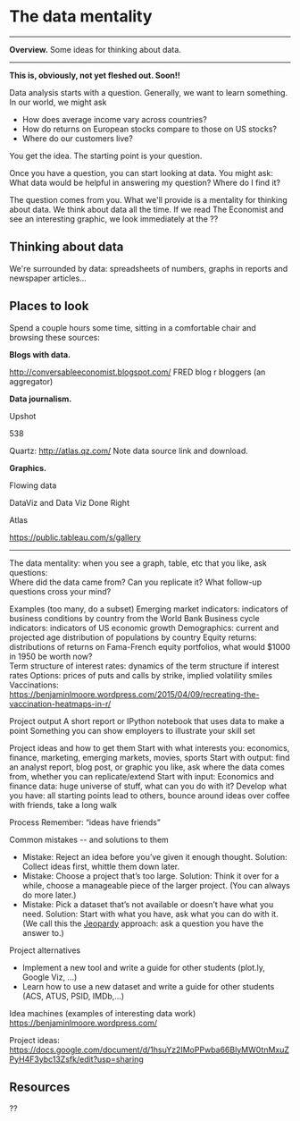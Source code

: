 # The data mentality


---
**Overview.** Some ideas for thinking about data. 

---

**This is, obviously, not yet fleshed out.  Soon!!**


Data analysis starts with a question.  Generally, we want to learn something.  In our world, we might ask

* How does average income vary across countries?
* How do returns on European stocks compare to those on US stocks?  
* Where do our customers live?

You get the idea.  The starting point is your question.  

Once you have a question, you can start looking at data.  You might ask:  What data would be helpful in answering my question?  Where do I find it?  

The question comes from you.  What we'll provide is a mentality for thinking about data.  We think about data all the time.  If we read The Economist and see an interesting graphic, we look immediately at the ??


## Thinking about data 

We're surrounded by data:  spreadsheets of numbers, graphs in reports and newspaper articles...  




## Places to look

Spend a couple hours some time, sitting in a comfortable chair and browsing these sources:  

**Blogs with data.** 

http://conversableeconomist.blogspot.com/
FRED blog 
r bloggers (an aggregator) 






**Data journalism.** 

Upshot

538 

Quartz:  http://atlas.qz.com/  Note data source link and download.


**Graphics.** 

Flowing data 

DataViz and Data Viz Done Right 

Atlas

https://public.tableau.com/s/gallery

***************************


The data mentality:  when you see a graph, table, etc that you like, ask questions:  
Where did the data came from?
Can you replicate it?
What follow-up questions cross your mind?   

Examples (too many, do a subset) 
Emerging market indicators:  indicators of business conditions by country from the World Bank 
Business cycle indicators:  indicators of US economic growth 
Demographics:   current and projected age distribution of populations by country 
Equity returns:  distributions of returns on Fama-French equity portfolios, what would $1000 in 1950 be worth now?  
Term structure of interest rates:  dynamics of the term structure if interest rates 
Options:  prices of puts and calls by strike, implied volatility smiles 
Vaccinations:  https://benjaminlmoore.wordpress.com/2015/04/09/recreating-the-vaccination-heatmaps-in-r/ 

Project output
A short report or IPython notebook that uses data to make a point 
Something you can show employers to illustrate your skill set 

Project ideas and how to get them 
Start with what interests you:  economics, finance, marketing, emerging markets, movies, sports 
Start with output:  find an analyst report, blog post, or graphic you like, ask where the data comes from, whether you can replicate/extend 
Start with input:  Economics and finance data:  huge universe of stuff, what can you do with it? 
Develop what you have:  all starting points lead to others, bounce around ideas over coffee with friends, take a long walk 

Process
Remember:  “ideas have friends”  

Common mistakes -- and solutions to them  

* Mistake:  Reject an idea before you’ve given it enough thought.  Solution:  Collect ideas first, whittle them down later.  
* Mistake:  Choose a project that’s too large.  Solution:  Think it over for a while, choose a manageable piece of the larger project.  (You can always do more later.) 
* Mistake:  Pick a dataset that’s not available or doesn’t have what you need.  Solution:  Start with what you have, ask what you can do with it.   (We call this the [Jeopardy](https://en.wikipedia.org/wiki/Jeopardy!) approach:  ask a question you have the answer to.) 

Project alternatives 

* Implement a new tool and write a guide for other students (plot.ly, Google Viz, ...) 
* Learn how to use a new dataset and write a guide for other students (ACS, ATUS, PSID, IMDb,...)  

Idea machines (examples of interesting data work)  
https://benjaminlmoore.wordpress.com/ 


Project ideas:  https://docs.google.com/document/d/1hsuYz2IMoPPwba66BlyMW0tnMxuZPyH4F3ybc13Zsfk/edit?usp=sharing 

## Resources 

??